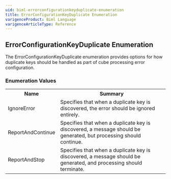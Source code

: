 ```yaml
---
uid: biml-errorconfigurationkeyduplicate-enumeration
title: ErrorConfigurationKeyDuplicate Enumeration
varigenceProduct: Biml Language
varigenceArticleType: Reference
---
```


## ErrorConfigurationKeyDuplicate Enumeration<div class="LanguageSummary"><div class ="SummaryItem">The ErrorConfigurationKeyDuplicate enumeration provides options for how duplicate keys should be handled as part of cube processing error configuration.</div></div><div class="EnumValueGroup">### Enumeration Values<table id="EnumValue" class="MemberList"><tbody><tr><th class="MemberNameColumnHeader">Name</th><th class="MemberSummaryColumnHeader">Summary</th></tr><tr class="cd0"><td class="MemberName">IgnoreError</td><td class="MemberSummary"><div class ="SummaryItem">Specifies that when a duplicate key is discovered, the error should be ignored entirely.</div> </td></tr><tr class="cd1"><td class="MemberName">ReportAndContinue</td><td class="MemberSummary"><div class ="SummaryItem">Specifies that when a duplicate key is discovered, a message should be generated, but processing should continue.</div> </td></tr><tr class="cd0"><td class="MemberName">ReportAndStop</td><td class="MemberSummary"><div class ="SummaryItem">Specifies that when a duplicate key is discovered, a message should be generated, and processing should terminate.</div> </td></tr></tbody></table></div>
